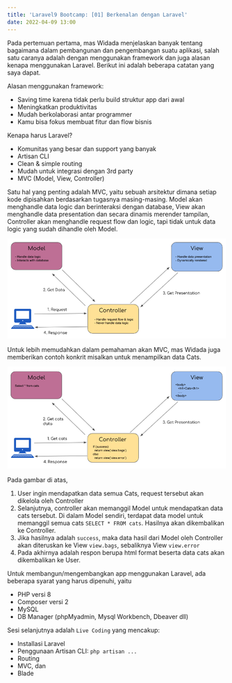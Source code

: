 ```yaml
---
title: 'Laravel9 Bootcamp: [01] Berkenalan dengan Laravel'
date: 2022-04-09 13:00
---
```


Pada pertemuan pertama, mas Widada menjelaskan banyak tentang bagaimana dalam pembangunan dan pengembangan suatu aplikasi, salah satu caranya adalah dengan menggunakan framework dan juga alasan kenapa menggunakan Laravel. Berikut ini adalah beberapa catatan yang saya dapat.

Alasan menggunakan framework:
* Saving time karena tidak perlu build struktur app dari awal
* Meningkatkan produktivitas
* Mudah berkolaborasi antar programmer
* Kamu bisa fokus membuat fitur dan flow bisnis

Kenapa harus Laravel?
- Komunitas yang besar dan support yang banyak
- Artisan CLI
- Clean & simple routing
- Mudah untuk integrasi dengan 3rd party
- MVC (Model, View, Controller)

Satu hal yang penting adalah MVC, yaitu sebuah arsitektur dimana setiap kode dipisahkan berdasarkan tugasnya masing-masing. Model akan menghandle data logic dan berinteraksi dengan database, View akan menghandle data presentation dan secara dinamis merender tampilan, Controller akan menghandle request flow dan logic, tapi tidak untuk data logic yang sudah dihandle oleh Model.

![Model, View, Controller (MVC)](images/mvc.png)

Untuk lebih memudahkan dalam pemahaman akan MVC, mas Widada juga memberikan contoh konkrit misalkan untuk menampilkan data Cats.

![MVC untuk menampilkan Cats](images/mvc-cats.png)

Pada gambar di atas,
1. User ingin mendapatkan data semua Cats, request tersebut akan dikelola oleh Controller
2. Selanjutnya, controller akan memanggil Model untuk mendapatkan data cats tersebut. Di dalam Model sendiri, terdapat data model untuk memanggil semua cats `SELECT * FROM cats`. Hasilnya akan dikembalikan ke Controller.
3. Jika hasilnya adalah `success`, maka data hasil dari Model oleh Controller akan diteruskan ke View `view.bags`, sebaliknya View `view.error`
4. Pada akhirnya adalah respon berupa html format beserta data cats akan dikembalikan ke User.

Untuk membangun/mengembangkan app menggunakan Laravel, ada beberapa syarat yang harus dipenuhi, yaitu
* PHP versi 8
* Composer versi 2
* MySQL
* DB Manager (phpMyadmin, Mysql Workbench, Dbeaver dll)

Sesi selanjutnya adalah `Live Coding` yang mencakup:
- Installasi Laravel
- Penggunaan Artisan CLI: `php artisan ...`
- Routing
- MVC, dan
- Blade